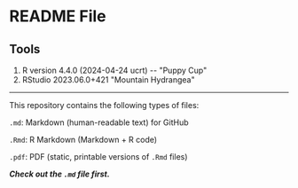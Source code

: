 # README File

## Tools

1. R version 4.4.0  (2024-04-24 ucrt) -- "Puppy Cup"
2. RStudio 2023.06.0+421 "Mountain Hydrangea" 

-----------------
This repository contains the following types of files:

`.md`: Markdown (human-readable text) for GitHub

`.Rmd`: R Markdown (Markdown + R code) 

`.pdf`: PDF (static, printable versions of `.Rmd` files)


***Check out the `.md` file first.***
